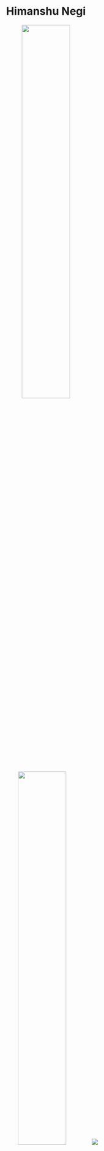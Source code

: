 <h1 align="center">
  Himanshu Negi
</h1>
<p align="center">
  <img height="50%" width="auto" src ="https://github-readme-stats.vercel.app/api?username=jiteshjitsun&show_icons=true&count_private=true&theme=darcula&hide_border=true&hide=issues,contribs&bg_color=00000000">
  <img height="50%" width="auto" src ="https://github-readme-stats.vercel.app/api/top-langs/?username=jiteshjitsun&layout=compact&hide_border=true&theme=darcula&bg_color=00000000&langs_count=6&hide=jupyter%20notebook,tex,css,php">
  <img src ="https://github-readme-streak-stats.herokuapp.com?user=jiteshjitsun&theme=darcula&hide_border=true&background=FFFFFF00">
  <br>
</p>
<p align="center">
  Contact - <a href="mailto:jiteshjitsun@gmail.com">jiteshjitsun@gmail.com</a>
</p>
